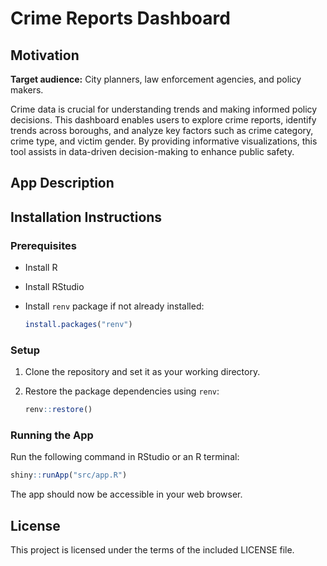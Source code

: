 # Crime Reports Dashboard

## Motivation

**Target audience:** City planners, law enforcement agencies, and policy makers.

Crime data is crucial for understanding trends and making informed policy decisions. This dashboard enables users to explore crime reports, identify trends across boroughs, and analyze key factors such as crime category, crime type, and victim gender. By providing informative visualizations, this tool assists in data-driven decision-making to enhance public safety.

## App Description

## Installation Instructions

### Prerequisites
- Install R
- Install RStudio
- Install `renv` package if not already installed:

  ```r
  install.packages("renv")
  ```

### Setup
1. Clone the repository and set it as your working directory.

2. Restore the package dependencies using `renv`:
   ```r
   renv::restore()
   ```

### Running the App
Run the following command in RStudio or an R terminal:
```r
shiny::runApp("src/app.R")
```

The app should now be accessible in your web browser.

## License
This project is licensed under the terms of the included LICENSE file.


